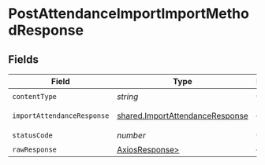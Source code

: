 # PostAttendanceImportImportMethodResponse


## Fields

| Field                                                                              | Type                                                                               | Required                                                                           | Description                                                                        |
| ---------------------------------------------------------------------------------- | ---------------------------------------------------------------------------------- | ---------------------------------------------------------------------------------- | ---------------------------------------------------------------------------------- |
| `contentType`                                                                      | *string*                                                                           | :heavy_check_mark:                                                                 | N/A                                                                                |
| `importAttendanceResponse`                                                         | [shared.ImportAttendanceResponse](../../models/shared/importattendanceresponse.md) | :heavy_minus_sign:                                                                 | Records imported                                                                   |
| `statusCode`                                                                       | *number*                                                                           | :heavy_check_mark:                                                                 | N/A                                                                                |
| `rawResponse`                                                                      | [AxiosResponse>](https://axios-http.com/docs/res_schema)                           | :heavy_minus_sign:                                                                 | N/A                                                                                |